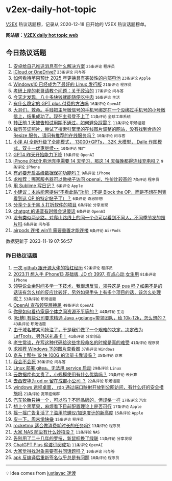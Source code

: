 # v2ex-daily-hot-topic

[V2EX](https://www.v2ex.com/) 热议话题榜，记录从 2020-12-18 日开始的 V2EX 热议话题榜单。

**网站版：[V2EX daily hot topic web](https://boojack.github.io/v2ex-daily-hot-topic-web/)**

## 今日热议话题

<!-- TODAY BEGIN -->

1. [安卓给自己推送消息有什么解决方案](https://www.v2ex.com/t/993205) `25条评论` `程序员`
1. [iCloud or OneDrive?](https://www.v2ex.com/t/993158) `23条评论` `问与答`
1. [如何看待苹果预计 2025 年更换具有突破性的内部电池](https://www.v2ex.com/t/993173) `23条评论` `Apple`
1. [Windows10 已经成为了最好的 Linux 发行版](https://www.v2ex.com/t/993189) `21条评论` `程序员`
1. [考研上岸的老哥请教个问题：关于政治的](https://www.v2ex.com/t/993196) `17条评论` `问与答`
1. [今天才发现，八十多块钱就能随便吃牛肉](https://www.v2ex.com/t/993197) `16条评论` `生活`
1. [有什么稳定的 GPT plus 付费的方法吗](https://www.v2ex.com/t/993193) `16条评论` `OpenAI`
1. [大哥们，救命。手贱把主号微信号的手机号绑定在一个没绑过手机号的小号微信上，结果成功了。现在主号登不上了](https://www.v2ex.com/t/993212) `11条评论` `全球工单系统`
1. [转正前 1 天被告知试用期不通过，如何避免踩雷？](https://www.v2ex.com/t/993191) `11条评论` `职场话题`
1. [裁剪签证照片，尝试了搜索引擎里的在线图片调整的网站，没有找到合适的 Resize 服务，请问有推荐的在线服务吗？](https://www.v2ex.com/t/993201) `10条评论` `问与答`
1. [小泽 AI 全新升级了全能模式， 13000+GPTs， 32K 大模型， Dalle 作图模式，双十一优惠继续~~](https://www.v2ex.com/t/993172) `10条评论` `推广`
1. [GPT4 昨天开始能力下降](https://www.v2ex.com/t/993163) `10条评论` `OpenAI`
1. [iPhone 的优化电池充电需要 14 天学习，那这 14 天每晚都得连线充电吗？](https://www.v2ex.com/t/993181) `9条评论` `iPhone`
1. [有必要开启高级数据保护功能吗？](https://www.v2ex.com/t/993159) `9条评论` `iPhone`
1. [求推荐：哪家服务器可以做梯子访问 openai，性价比较高的](https://www.v2ex.com/t/993167) `7条评论` `程序员`
1. [用 Sublime 写日记？](https://www.v2ex.com/t/993219) `6条评论` `Apple`
1. [小建议：本站能否提供“不看此贴”功能（不是 Block the OP，而是不想在列表看到这 OP 的特定帖子了）？](https://www.v2ex.com/t/993200) `6条评论` `奇思妙想`
1. [分享个关于黑 5 打折软件的项目](https://www.v2ex.com/t/993183) `6条评论` `分享发现`
1. [chatgpt 的语音有时候会说傻话](https://www.v2ex.com/t/993171) `6条评论` `OpenAI`
1. [没有类似两步路，对爬山路线上的同一个点可以看到不同人，不同季节发的照片吗](https://www.v2ex.com/t/993162) `6条评论` `问与答`
1. [airpods 连接 win11 需要重置才能连接](https://www.v2ex.com/t/993160) `6条评论` `AirPods`

数据更新于 2023-11-19 07:56:57

<!-- TODAY END -->

### 昨日热议话题

<!-- YESTERDAY BEGIN -->

1. [一次 github 跟开源大佬的抬杠经历](https://www.v2ex.com/t/993100) `92条评论` `程序员`
1. [2023.11 想入手 iPhone13 基础版, JD 价 3997, 有点心动,女生用](https://www.v2ex.com/t/992986) `81条评论` `iPhone`
1. [领导说业余时间多学一下技术，我很想反驳，领导这是 pua 吗？如果不是的话该有怎么样的反应比较好，另外如果手头上有多个项目的话，该怎么处理呢？](https://www.v2ex.com/t/993073) `53条评论` `职场话题`
1. [OpenAI 宣布领导层换届](https://www.v2ex.com/t/992983) `49条评论` `OpenAI`
1. [你是如何看待家庭个体之间资源不平等的？](https://www.v2ex.com/t/992972) `44条评论` `生活`
1. [[吐槽] 有些公司要求精通 Java +golang+带领团队，给 10k-12k，怎么想的？](https://www.v2ex.com/t/992979) `43条评论` `职场话题`
1. [由于域名被某司抢注了，于是我们做了一个艰难的决定，决定改为 LafTools，另外送礼品卡！](https://www.v2ex.com/t/993044) `41条评论` `分享创造`
1. [老生常谈，在写这种代码给这些字段命名的时候是真的难受](https://www.v2ex.com/t/993051) `41条评论` `程序员`
1. [求推荐 Windows 下的图片查看器](https://www.v2ex.com/t/993040) `37条评论` `Windows`
1. [京东上那些 19 块 100G 的流量卡靠谱吗？](https://www.v2ex.com/t/992998) `35条评论` `京东`
1. [我会不会死](https://www.v2ex.com/t/993006) `30条评论` `问与答`
1. [Linux 部署 gitea。无法用 service 启动](https://www.v2ex.com/t/992990) `29条评论` `Linux`
1. [云数据库也太贵了，小规模使用有什么优势吗？](https://www.v2ex.com/t/993114) `23条评论` `云计算`
1. [去西安华为 od or 留在成都小公司 ？](https://www.v2ex.com/t/993067) `22条评论` `职场话题`
1. [windows 远程桌面， rdp 通过端口映射开放到公网访问，有什么好的安全措施吗](https://www.v2ex.com/t/993104) `21条评论` `宽带症候群`
1. [汽车轮胎只换一个，可以吗？不同品牌的，但规格一样](https://www.v2ex.com/t/993053) `17条评论` `汽车`
1. [想上个黑苹果，麻烦看下目前配置理论上是否可行](https://www.v2ex.com/t/993015) `17条评论` `Apple`
1. [摇一摇广告复活了？滥用陀螺仪/加速度计的新高度](https://www.v2ex.com/t/993075) `15条评论` `Apple`
1. [皮一下，周末愉快😁](https://www.v2ex.com/t/992974) `15条评论` `程序员`
1. [rocketmq 适合做消费耗时长的任务吗?](https://www.v2ex.com/t/993079) `13条评论` `程序员`
1. [大家 NAS 防尘有什么妙招没？](https://www.v2ex.com/t/993142) `11条评论` `NAS`
1. [告别用了二十几年的罗技，新鼠标换了绿联](https://www.v2ex.com/t/993123) `11条评论` `分享发现`
1. [ChatGPT Plus 偷渡订阅成功](https://www.v2ex.com/t/992980) `11条评论` `OpenAI`
1. [大家觉得找对象需要有共同话题吗？](https://www.v2ex.com/t/993124) `10条评论` `问与答`
1. [apk 反编译后重新签名似乎总是有问题](https://www.v2ex.com/t/993101) `10条评论` `程序员`

<!-- YESTERDAY END -->

---

💡 Idea comes from [justjavac 迷渡](https://github.com/justjavac/)
